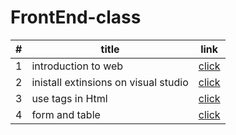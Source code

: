 # FrontEnd-class
|#|title|link
|-|-|-|
|1| introduction to web |[click](./classes/class.md)
|2| inistall extinsions on visual studio|[click](./classes/class.md)
|3| use tags in Html|[click](./classes/index.html)
|4| form and table|[click](./classes/form-task.html)